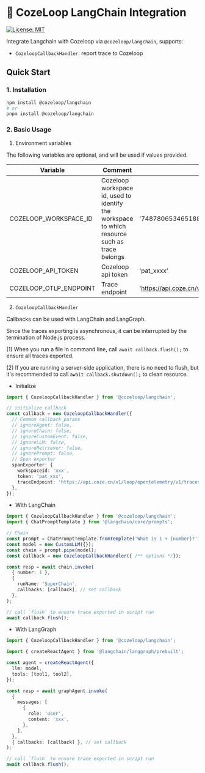 # 🧭 CozeLoop LangChain Integration

[![License: MIT](https://img.shields.io/badge/License-MIT-yellow.svg)](https://opensource.org/licenses/MIT)

Integrate Langchain with Cozeloop via `@cozeloop/langchain`, supports:
* `CozeloopCallbackHandler`: report trace to Cozeloop

## Quick Start

### 1. Installation

```sh
npm install @cozeloop/langchain
# or
pnpm install @cozeloop/langchain
```

### 2. Basic Usage

1. Environment variables

The following variables are optional, and will be used if values provided.

|Variable|Comment|Example|
|----|----|------|
|COZELOOP_WORKSPACE_ID|Cozeloop workspace id, used to identify the workspace to which resource such as trace belongs|'7487806534651887643'|
|COZELOOP_API_TOKEN|Cozeloop api token|'pat_xxxx'|
|COZELOOP_OTLP_ENDPOINT|Trace endpoint|'https://api.coze.cn/v1/loop/opentelemetry/v1/trace'|


2. `CozeloopCallbackHandler`

Callbacks can be used with LangChain and LangGraph.

Since the traces exporting is asynchronous, it can be interrupted by the termination of Node.js process.

(1) When you run a file in command line, call `await callback.flush();` to ensure all traces exported.

(2) If you are running a server-side application, there is no need to flush, but it's recommended to call `await callback.shutdown();` to clean resource.

* Initialize

```typescript
import { CozeloopCallbackHandler } from '@cozeloop/langchain';

// initialize callback
const callback = new CozeloopCallbackHandler({
  // Common callback params
  // ignoreAgent: false,
  // ignoreChain: false,
  // ignoreCustomEvent: false,
  // ignoreLLM: false,
  // ignoreRetriever: false,
  // ignorePrompt: false,
  // Span exporter
  spanExporter: {
    workspaceId: 'xxx',
    token: 'pat_xxx',
    traceEndpoint: 'https://api.coze.cn/v1/loop/opentelemetry/v1/traces',
  },
});
```

* With LangChain
```typescript
import { CozeloopCallbackHandler } from '@cozeloop/langchain';
import { ChatPromptTemplate } from '@langchain/core/prompts';

// Chain
const prompt = ChatPromptTemplate.fromTemplate('What is 1 + {number}?');
const model = new CustomLLM({});
const chain = prompt.pipe(model);
const callback = new CozeloopCallbackHandler({ /** options */});

const resp = await chain.invoke(
  { number: 1 },
  {
    runName: 'SuperChain',
    callbacks: [callback], // set callback
  },
);

// call `flush` to ensure trace exported in script run
await callback.flush();
```

* With LangGraph
```typescript
import { CozeloopCallbackHandler } from '@cozeloop/langchain';

import { createReactAgent } from '@langchain/langgraph/prebuilt';

const agent = createReactAgent({
  llm: model,
  tools: [tool1, tool2],
});

const resp = await graphAgent.invoke(
  {
    messages: [
      {
        role: 'user',
        content: 'xxx',
      },
    ],
  },
  { callbacks: [callback] }, // set callback
);

// call `flush` to ensure trace exported in script run
await callback.flush();
```
